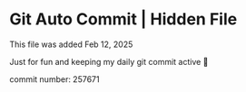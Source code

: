 # Git Auto Commit | Hidden File

This file was added Feb 12, 2025

Just for fun and keeping my daily git commit active 🤪

commit number: 257671
